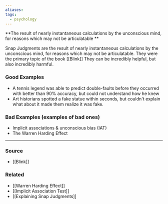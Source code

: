 ```yaml
---
aliases: 
tags:
  - psychology
---
```

**The result of nearly instantaneous calculations by the unconscious mind, for reasons which may not be articulatable **

Snap Judgments are the result of nearly instantaneous calculations by the unconscious mind, for reasons which may not be articulatable. They were the primary topic of the book [[Blink]] They can be incredibly helpful, but also incredibly harmful. 

### Good Examples

- A tennis legend was able to predict double-faults before they occurred with better than 90% accuracy, but could not understand how he knew
- Art historians spotted a fake statue within seconds, but couldn't explain what about it made them realize it was fake.

### Bad Examples (examples of bad ones)

- Implicit associations & unconscious bias (IAT)
- The Warren Harding Effect

---

### Source
- [[Blink]]

### Related
- [[Warren Harding Effect]] 
- [[Implicit Association Test]] 
- [[Explaining Snap Judgments]]